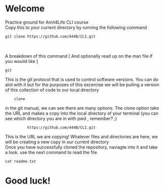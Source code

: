 # Welcome
Practice ground for Amit4Life CLI course
<br/>
Copy this to your current directory by running the following command
```shell
git clone https://github.com/444B/CLI.git
```
<br/>
<br/>
A breakdown of this command [ And optionally read up on the man file if you wouild like ]

```shell
git
```
This is the git protocol that is used to control software versions. You can do alot with it but for the purposes of this excercise we will be pulling a version of this collection of code to our local directory
```shell
    clone
```
in the git manual, we can see there are many options. The clone option take the URL and makes a copy into the local directory of your terminal (you can see which directory you are in with pwd , remember? ;)
```shell
          https://github.com/444B/CLI.git
```
This is the URL we are copying! Whatever files and directories are here, we will be creating a new copy in our current directory
<br/>
Once you have successfully cloned the repository, naviagte into it and take a look. 
use the next command to read the file
```shell
cat readme.txt
```
# Good luck!

